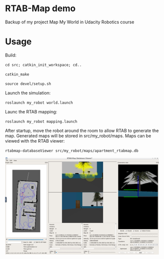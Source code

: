 # RTAB-Map demo
 Backup of my project Map My World in Udacity Robotics course

# Usage

Build:

`cd src; catkin_init_workspace; cd..`

`catkin_make`

`source devel/setup.sh`

Launch the simulation:

`roslaunch my_robot world.launch`

Launc the RTAB mapping:

`roslaunch my_robot mapping.launch`

After startup, move the robot around the room to allow RTAB to generate the map. Generated maps will be stored in src/my_robot/maps. Maps can be viewed with the RTAB viewer:

`rtabmap-databaseViewer src/my_robot/maps/apartment_rtabmap.db`

![](doc/generated_map.jpg)

